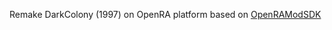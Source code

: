 Remake DarkColony (1997) on OpenRA platform based on [OpenRAModSDK](https://github.com/OpenRA/OpenRAModSDK)  
